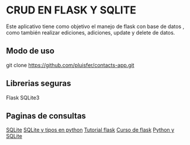 # CRUD EN FLASK Y SQLITE

Este aplicativo tiene como objetivo el manejo de flask con base de datos , como también realizar ediciones, adiciones, update y delete de
datos.

## Modo de uso

git clone https://github.com/pluisfer/contacts-app.git

## Librerias seguras

Flask
SQLite3

## Paginas de consultas

[SQLite](https://www.tutorialspoint.com/sqlite/index.htm)
[SQLite y tipos en python](https://docs.python.org/es/3/library/sqlite3.html#sqlite-and-python-types)
[Tutorial flask](https://j2logo.com/leccion-1-la-primera-aplicacion-flask/)
[Curso de flask](https://www.youtube.com/watch?v=s6IF9ZVohz8&list=PLagErt3C7iltAydvN6SgCVKsOH4xQQKsk&index=3)
[Python y SQLite](https://likegeeks.com/es/tutorial-de-python-sqlite3/)
